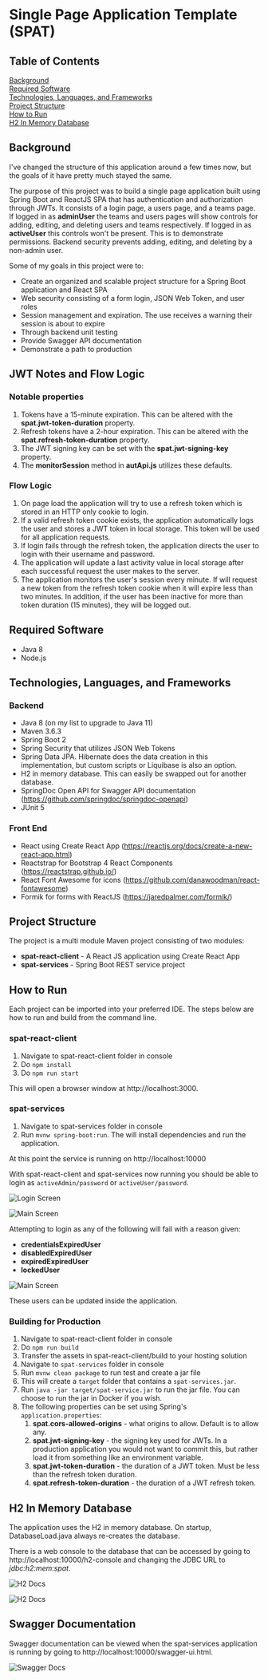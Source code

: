 # Single Page Application Template (SPAT)

## Table of Contents
[Background](#background)<br/>
[Required Software](#required-software)<br/>
[Technologies, Languages, and Frameworks](#technologies-languages-and-frameworks)<br/>
[Project Structure](#project-structure)<br/>
[How to Run](#how-to-run)<br/>
[H2 In Memory Database](#h2-in-memory-database)<br/>

## Background
I've changed the structure of this application around a few times now, but the goals of it have pretty much 
stayed the same. 

The purpose of this project was to build a single page application built using Spring Boot and ReactJS SPA that 
has authentication and authorization through JWTs. It consists of a login page, a users page, and a teams page.
If logged in as **adminUser** the teams and users pages will show controls for adding, editing, and deleting users 
and teams respectively. If logged in as **activeUser** this controls won't be present.  This is to demonstrate 
permissions. Backend security prevents adding, editing, and deleting by a non-admin user.

Some of my goals in this project were to:

* Create an organized and scalable project structure for a Spring Boot application and React SPA
* Web security consisting of a form login, JSON Web Token, and user roles
* Session management and expiration. The use receives a warning their session is about to expire
* Through backend unit testing
* Provide Swagger API documentation
* Demonstrate a path to production

## JWT Notes and Flow Logic

### Notable properties
1. Tokens have a 15-minute expiration. This can be altered with the **spat.jwt-token-duration** property.
1. Refresh tokens have a 2-hour expiration. This can be altered with the **spat.refresh-token-duration** property.
1. The JWT signing key can be set with the **spat.jwt-signing-key** property.
1. The **monitorSession** method in **autApi.js** utilizes these defaults.

### Flow Logic

1. On page load the  application will try to use a refresh token which is stored in an HTTP only cookie to login.
1. If a valid refresh token cookie exists, the application automatically logs the user and stores a JWT token in 
local storage. This token will be used for all application requests.
1. If login fails through the refresh token, the application directs the user to login with their username and password.
1. The application will update a last activity value in local storage after each successful request the user makes to the
server. 
1. The application monitors the user's session every minute. If will request a new token from the refresh token cookie
when it will expire less than two minutes. In addition, if the user has been inactive for more than token duration 
(15 minutes), they will be logged out.
 
## Required Software

* Java 8
* Node.js

## Technologies, Languages, and Frameworks

### Backend
* Java 8 (on my list to upgrade to Java 11)
* Maven 3.6.3
* Spring Boot 2
* Spring Security that utilizes JSON Web Tokens
* Spring Data JPA. Hibernate does the data creation in this implementation, but custom scripts
 or Liquibase is also an option.
* H2 in memory database. This can easily be swapped out for another database.
* SpringDoc Open API for Swagger API documentation (https://github.com/springdoc/springdoc-openapi)
* JUnit 5

### Front End
* React using Create React App (https://reactjs.org/docs/create-a-new-react-app.html)
* Reactstrap for Bootstrap 4 React Components (https://reactstrap.github.io/)
* React Font Awesome for icons (https://github.com/danawoodman/react-fontawesome)
* Formik for forms with ReactJS (https://jaredpalmer.com/formik/)

## Project Structure

The project is a multi module Maven project consisting of two modules:

* **spat-react-client** - A React JS application using Create React App
* **spat-services** - Spring Boot REST service project

## How to Run
Each project can be imported into your preferred IDE. The steps below are how to
run and build from the command line.

### spat-react-client
1. Navigate to spat-react-client folder in console
1. Do `npm install`
1. Do `npm run start`

This will open a browser window at http://localhost:3000.

### spat-services
1. Navigate to spat-services folder in console
1. Run `mvnw spring-boot:run`. The will install dependencies and run the application.

At this point the service is running on http://localhost:10000

With spat-react-client and spat-services now running you should be able to login as
`activeAdmin/password` or `activeUser/password`.

![Login Screen](readme-images/login.png)

![Main Screen](readme-images/users-screen.png)

Attempting to login as any of the following will fail with a reason given:
* **credentialsExpiredUser**
* **disabledExpiredUser**
* **expiredExpiredUser**
* **lockedUser**

![Main Screen](readme-images/login-bad.png)

These users can be updated inside the application.

### Building for Production
1. Navigate to spat-react-client folder in console
1. Do `npm run build`
1. Transfer the assets in spat-react-client/build to your hosting solution
1. Navigate to `spat-services` folder in console
1. Run `mvnw clean package` to run test and create a jar file
1. This will create a `target` folder that contains a `spat-services.jar`.
1. Run `java -jar target/spat-service.jar` to run the jar file. You can choose to run the jar in Docker if you wish.
1. The following properties can be set using Spring's `application.properties`:
   1. **spat.cors-allowed-origins** - what origins to allow. Default is to allow any.
   1. **spat.jwt-signing-key** - the signing key used for JWTs. In a production application you would not want
   to commit this, but rather load it from something like an environment variable. 
   1. **spat.jwt-token-duration** - the duration of a JWT token. Must be less than the refresh token duration.
   1. **spat.refresh-token-duration** - the duration of a JWT refresh token.

## H2 In Memory Database

The application uses the H2 in memory database. On startup, DatabaseLoad.java always re-creates the database.

There is a web console to the database that can be accessed by going to http://localhost:10000/h2-console and 
changing the JDBC URL to *jdbc:h2:mem:spat*.

![H2 Docs](readme-images/h2-connect-screen.png)

![H2 Docs](readme-images/h2-main-screen.png)

## Swagger Documentation

Swagger documentation can be viewed when the spat-services application is running by going to http://localhost:10000/swagger-ui.html.

![Swagger Docs](readme-images/swagger.png)

